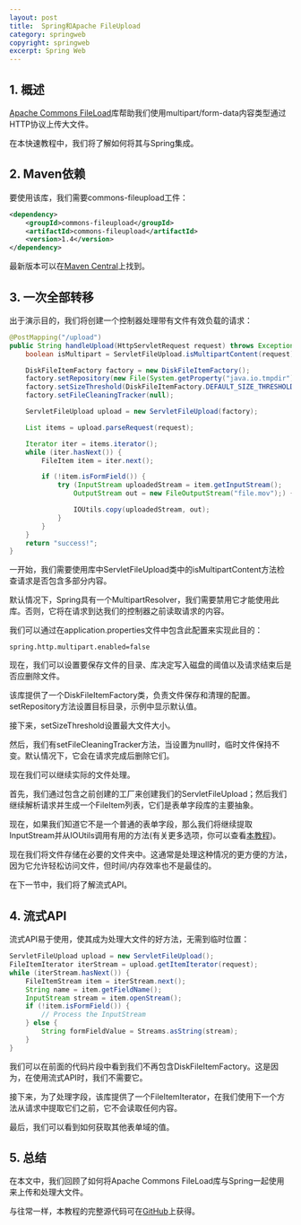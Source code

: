 ```yaml
---
layout: post
title:  Spring和Apache FileUpload
category: springweb
copyright: springweb
excerpt: Spring Web
---
```


## 1. 概述

[Apache Commons FileLoad](https://commons.apache.org/proper/commons-fileupload/index.html)库帮助我们使用multipart/form-data内容类型通过HTTP协议上传大文件。

在本快速教程中，我们将了解如何将其与Spring集成。

## 2. Maven依赖

要使用该库，我们需要commons-fileupload工件：

```xml
<dependency>
    <groupId>commons-fileupload</groupId>
    <artifactId>commons-fileupload</artifactId>
    <version>1.4</version>
</dependency>
```

最新版本可以在[Maven Central](https://search.maven.org/search?q=a:commons-fileupload)上找到。

## 3. 一次全部转移

出于演示目的，我们将创建一个控制器处理带有文件有效负载的请求：

```java
@PostMapping("/upload")
public String handleUpload(HttpServletRequest request) throws Exception {
    boolean isMultipart = ServletFileUpload.isMultipartContent(request);

    DiskFileItemFactory factory = new DiskFileItemFactory();
    factory.setRepository(new File(System.getProperty("java.io.tmpdir")));
    factory.setSizeThreshold(DiskFileItemFactory.DEFAULT_SIZE_THRESHOLD);
    factory.setFileCleaningTracker(null);

    ServletFileUpload upload = new ServletFileUpload(factory);

    List items = upload.parseRequest(request);

    Iterator iter = items.iterator();
    while (iter.hasNext()) {
        FileItem item = iter.next();

        if (!item.isFormField()) {
            try (InputStream uploadedStream = item.getInputStream();
                OutputStream out = new FileOutputStream("file.mov");) {

                IOUtils.copy(uploadedStream, out);
            }
        }
    }    
    return "success!";
}

```

一开始，我们需要使用库中ServletFileUpload类中的isMultipartContent方法检查请求是否包含多部分内容。

默认情况下，Spring具有一个MultipartResolver，我们需要禁用它才能使用此库。否则，它将在请求到达我们的控制器之前读取请求的内容。

我们可以通过在application.properties文件中包含此配置来实现此目的：

```properties
spring.http.multipart.enabled=false
```

现在，我们可以设置要保存文件的目录、库决定写入磁盘的阈值以及请求结束后是否应删除文件。

该库提供了一个DiskFileItemFactory类，负责文件保存和清理的配置。setRepository方法设置目标目录，示例中显示默认值。

接下来，setSizeThreshold设置最大文件大小。

然后，我们有setFileCleaningTracker方法，当设置为null时，临时文件保持不变。默认情况下，它会在请求完成后删除它们。

现在我们可以继续实际的文件处理。

首先，我们通过包含之前创建的工厂来创建我们的ServletFileUpload；然后我们继续解析请求并生成一个FileItem列表，它们是表单字段库的主要抽象。

现在，如果我们知道它不是一个普通的表单字段，那么我们将继续提取InputStream并从IOUtils调用有用的方法(有关更多选项，你可以查看[本教程](https://www.baeldung.com/convert-input-stream-to-a-file))。

现在我们将文件存储在必要的文件夹中。这通常是处理这种情况的更方便的方法，因为它允许轻松访问文件，但时间/内存效率也不是最佳的。

在下一节中，我们将了解流式API。

## 4. 流式API

流式API易于使用，使其成为处理大文件的好方法，无需到临时位置：

```java
ServletFileUpload upload = new ServletFileUpload();
FileItemIterator iterStream = upload.getItemIterator(request);
while (iterStream.hasNext()) {
    FileItemStream item = iterStream.next();
    String name = item.getFieldName();
    InputStream stream = item.openStream();
    if (!item.isFormField()) {
        // Process the InputStream
    } else {
        String formFieldValue = Streams.asString(stream);
    }
}
```

我们可以在前面的代码片段中看到我们不再包含DiskFileItemFactory。这是因为，在使用流式API时，我们不需要它。

接下来，为了处理字段，该库提供了一个FileItemIterator，在我们使用下一个方法从请求中提取它们之前，它不会读取任何内容。

最后，我们可以看到如何获取其他表单域的值。

## 5. 总结

在本文中，我们回顾了如何将Apache Commons FileLoad库与Spring一起使用来上传和处理大文件。

与往常一样，本教程的完整源代码可在[GitHub](https://github.com/tuyucheng7/taketoday-tutorial4j/tree/master/spring-web-modules)上获得。